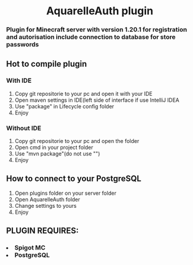 <h1 align="center">AquarelleAuth plugin</h1>
<h3>Plugin for Minecraft server with version 1.20.1 for registration and autorisation include connection to database for store passwords</h3>

<h2>Hot to compile plugin</h2>
<h3>With IDE</h3>
<ol>
    <li>Copy git repositorie to your pc and open it with your IDE</li>
    <li>Open maven settings in IDE(left side of interface if use IntelliJ IDEA</li>
    <li>Use "package" in Lifecycle config folder</li>
    <li>Enjoy</li>
</ol>
<h3>Without IDE</h3>
<ol>
    <li>Copy git repositorie to your pc and open the folder</li>
    <li>Open cmd in your project folder</li>
    <li>Use "mvn package"(do not use "")</li>
    <li>Enjoy</li>
</ol>

<h2>How to connect to your PostgreSQL</h2>
<ol>
    <li>Open plugins folder on your server folder</li>
    <li>Open AquarelleAuth folder</li>
    <li>Change settings to yours</li>
    <li>Enjoy</li>
</ol>

<h2>PLUGIN REQUIRES:</h2>
<h3>
    <il>
        <li>Spigot MC</li>
        <li>PostgreSQL</li>
    </il>
</h3>
